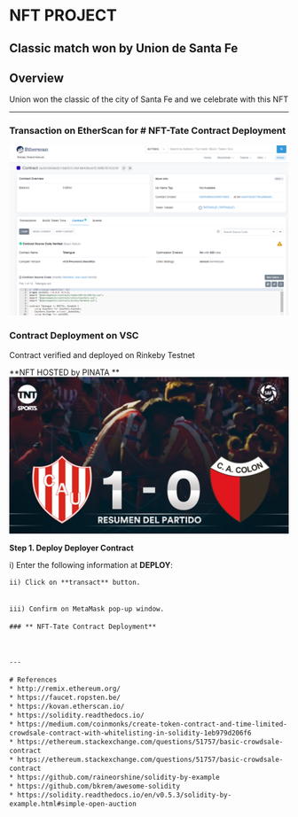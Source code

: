 # NFT PROJECT
## Classic match won by Union de Santa Fe

## **Overview**
Union won the classic of the city of Santa Fe and we celebrate with this NFT 

---
### **Transaction on EtherScan for # NFT-Tate Contract Deployment**
![Etherscan](images/etherscan.PNG)
### **Contract Deployment on VSC**
Contract verified and deployed on Rinkeby Testnet

**NFT HOSTED by PINATA **
![Etherscan](images/nfttate.jpg)

**Step 1. Deploy  Deployer Contract**


i) Enter the following information at **DEPLOY**:
```
ii) Click on **transact** button. 


iii) Confirm on MetaMask pop-up window.

### ** NFT-Tate Contract Deployment**



---

# References
* http://remix.ethereum.org/
* https://faucet.ropsten.be/
* https://kovan.etherscan.io/
* https://solidity.readthedocs.io/
* https://medium.com/coinmonks/create-token-contract-and-time-limited-crowdsale-contract-with-whitelisting-in-solidity-1eb979d206f6
* https://ethereum.stackexchange.com/questions/51757/basic-crowdsale-contract
* https://ethereum.stackexchange.com/questions/51757/basic-crowdsale-contract
* https://github.com/raineorshine/solidity-by-example
* https://github.com/bkrem/awesome-solidity
* https://solidity.readthedocs.io/en/v0.5.3/solidity-by-example.html#simple-open-auction
